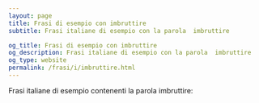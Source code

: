 ```yaml
---
layout: page
title: Frasi di esempio con imbruttire 
subtitle: Frasi italiane di esempio con la parola  imbruttire

og_title: Frasi di esempio con imbruttire 
og_description: Frasi italiane di esempio con la parola  imbruttire
og_type: website
permalink: /frasi/i/imbruttire.html
---
```


Frasi italiane di esempio contenenti la parola imbruttire:


